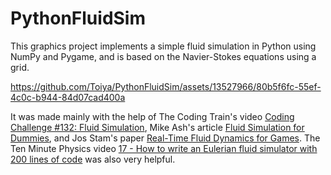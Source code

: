 # PythonFluidSim

This graphics project implements a simple fluid simulation in Python using NumPy and Pygame, and is based on the Navier-Stokes equations using a grid.

https://github.com/Toiya/PythonFluidSim/assets/13527966/80b5f6fc-55ef-4c0c-b944-84d07cad400a

It was made mainly with the help of The Coding Train's video [Coding Challenge #132: Fluid Simulation](https://thecodingtrain.com/challenges/132-fluid-simulation), Mike Ash's article [Fluid Simulation for Dummies](https://mikeash.com/pyblog/fluid-simulation-for-dummies.html), and Jos Stam's paper [Real-Time Fluid Dynamics for Games](https://www.dgp.toronto.edu/public_user/stam/reality/Research/pdf/GDC03.pdf). The Ten Minute Physics video [17 - How to write an Eulerian fluid simulator with 200 lines of code](https://youtu.be/iKAVRgIrUOU) was also very helpful.
